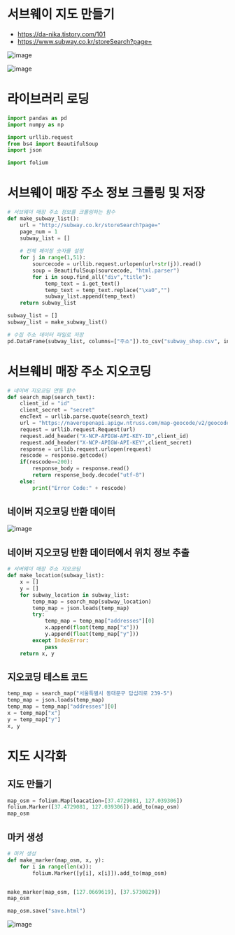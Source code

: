 # 서브웨이 지도 만들기
- https://da-nika.tistory.com/101
- https://www.subway.co.kr/storeSearch?page=

![image](https://user-images.githubusercontent.com/102650331/169444982-0adf3e0e-d8dc-4496-87cf-d19d5924ef2a.png)

![image](https://user-images.githubusercontent.com/102650331/169445043-c0c16169-95d0-4d1f-881d-e551a2c08d5e.png)


# 라이브러리 로딩
```python
import pandas as pd
import numpy as np

import urllib.request
from bs4 import BeautifulSoup
import json

import folium

```

# 서브웨이 매장 주소 정보 크롤링 및 저장
```python
# 서브웨이 매장 주소 정보를 크롤링하는 함수
def make_subway_list():
    url = "http://subway.co.kr/storeSearch?page="
    page_num = 1
    subway_list = []
    
    # 전체 페이징 숫자를 설정
    for j in range(1,51):
        sourcecode = urllib.request.urlopen(url+str(j)).read()
        soup = BeautifulSoup(sourcecode, "html.parser")
        for i in soup.find_all("div","title"):
            temp_text = i.get_text()
            temp_text = temp_text.replace("\xa0","")
            subway_list.append(temp_text)
    return subway_list

subway_list = []
subway_list = make_subway_list()

# 수집 주소 데이터 파일로 저장
pd.DataFrame(subway_list, columns=["주소"]).to_csv("subway_shop.csv", index_label="일련번호")

```

# 서브웨비 매장 주소 지오코딩
```python
# 네이버 지오코딩 연동 함수
def search_map(search_text):
    client_id = "id"
    client_secret = "secret"
    encText = urllib.parse.quote(search_text)
    url = "https://naveropenapi.apigw.ntruss.com/map-geocode/v2/geocode?query="+encText
    request = urllib.request.Request(url)
    request.add_header("X-NCP-APIGW-API-KEY-ID",client_id)
    request.add_header("X-NCP-APIGW-API-KEY",client_secret)
    response = urllib.request.urlopen(request)
    rescode = response.getcode()
    if(rescode==200):
        response_body = response.read()
        return response_body.decode("utf-8")
    else:
        print("Error Code:" + rescode)


```

## 네이버 지오코딩 반환 데이터
![image](https://user-images.githubusercontent.com/102650331/169446419-d4e91fa2-b033-4881-bb6e-ad195b2442f7.png)


## 네이버 지오코딩 반환 데이터에서 위치 정보 추출
```python
# 서버웨이 매장 주소 지오코딩
def make_location(subway_list):
    x = []
    y = []
    for subway_location in subway_list:
        temp_map = search_map(subway_location)
        temp_map = json.loads(temp_map)
        try:
            temp_map = temp_map["addresses"][0]
            x.append(float(temp_map["x"]))
            y.append(float(temp_map["y"]))
        except IndexError:
            pass
    return x, y

```

## 지오코딩 테스트 코드
```python
temp_map = search_map("서울특별시 동대문구 답십리로 239-5")
temp_map = json.loads(temp_map)
temp_map = temp_map["addresses"][0]
x = temp_map["x"]
y = temp_map["y"]
x, y

```


# 지도 시각화
## 지도 만들기
```python
map_osm = folium.Map(loacation=[37.4729081, 127.039306])
folium.Marker([37.4729081, 127.039306]).add_to(map_osm)
map_osm

```

## 마커 생성
```python
# 마커 생성
def make_marker(map_osm, x, y):
    for i in range(len(x)):
        folium.Marker([y[i], x[i]]).add_to(map_osm)

```
```python

make_marker(map_osm, [127.0669619], [37.5730829])
map_osm

map_osm.save("save.html")
```


![image](https://user-images.githubusercontent.com/102650331/169448641-005145fc-9f4e-4ceb-9ccb-99d2a1f8dc13.png)


